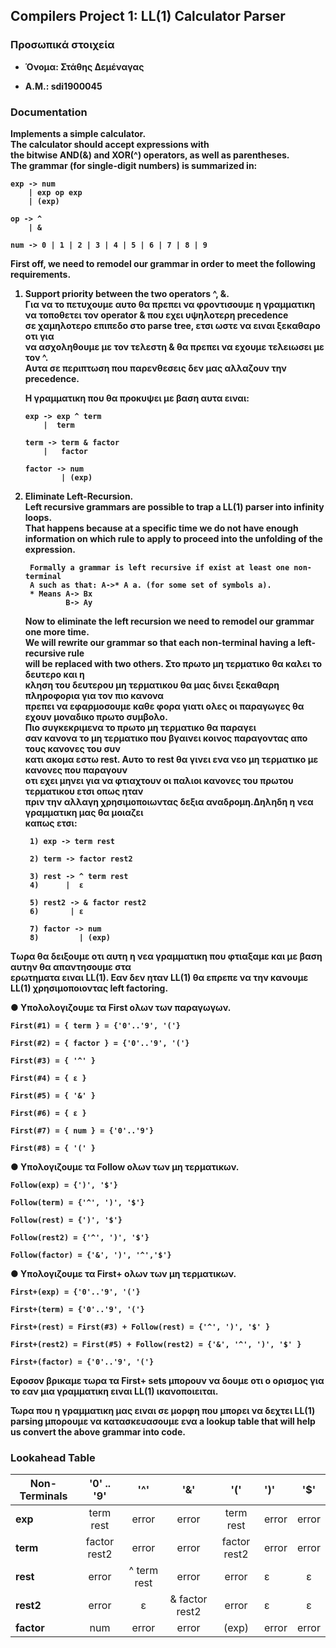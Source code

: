 ## <b>Compilers Project 1: LL(1) Calculator Parser  

### <b>Προσωπικά στοιχεία

- __Όνομα__: Στάθης Δεμέναγας

- __Α.Μ.__: sdi1900045

### <b>Documentation
Implements a simple calculator.   
The calculator should accept expressions with   
the bitwise AND(&) and XOR(^) operators, as well as parentheses.  
The grammar (for single-digit numbers) is summarized in:  

    exp -> num 
        | exp op exp
        | (exp)

    op -> ^ 
        | &

    num -> 0 | 1 | 2 | 3 | 4 | 5 | 6 | 7 | 8 | 9

First off, we need to remodel our grammar in order to meet the following requirements.
1)  Support priority between the two operators ^, &.  
    Για να το πετυχουμε αυτο θα πρεπει να φροντισουμε η γραμματικη   
    να τοποθετει τον operator & που εχει υψηλοτερη precedence  
    σε χαμηλοτερο επιπεδο στο parse tree, ετσι ωστε να ειναι ξεκαθαρο οτι για  
    να ασχοληθουμε με τον τελεστη & θα πρεπει να εχουμε τελειωσει με τον ^.  
    Αυτα σε περιπτωση που παρενθεσεις δεν μας αλλαζουν την precedence.      

    H γραμματικη που θα προκυψει με βαση αυτα ειναι:  

        exp -> exp ^ term
            |  term

        term -> term & factor
            |   factor
        
        factor -> num
                | (exp)

2) Eliminate Left-Recursion.  
    Left recursive grammars are possible to trap a LL(1) parser into infinity loops.  
    That happens because at a specific time we do not have enough   
    information on which rule to apply to proceed into the unfolding of the expression.  
    
        Formally a grammar is left recursive if exist at least one non-terminal  
        A such as that: A->* A a. (for some set of symbols a).  
        * Means A-> Bx 
                B-> Ay 
    
    Now to eliminate the left recursion we need to remodel our grammar one more time.  
    We will rewrite our grammar so that each non-terminal having a left-recursive rule   
    will be replaced with two others. Στο πρωτο μη τερματικο θα καλει το δευτερο και η   
    κληση του δευτερου μη τερματικου θα μας δινει ξεκαθαρη πληροφορια για τον πιο κανονα  
    πρεπει να εφαρμοσουμε καθε φορα γιατι ολες οι παραγωγες θα εχουν μοναδικο πρωτο συμβολο.  
    Πιο συγκεκριμενα το πρωτο μη τερματικο θα παραγει    
    σαν κανονα το μη τερματικο που βγαινει κοινος παραγοντας απο τους κανονες του συν   
    κατι ακομα εστω rest. Αυτο το rest θα γινει ενα νεο μη τερματικο με κανονες που παραγουν  
    οτι εχει μηνει για να φτιαχτουν οι παλιοι κανονες του πρωτου τερματικου ετσι οπως ηταν   
    πριν την αλλαγη χρησιμοποιωντας δεξια αναδρομη.Δηληδη η νεα γραμματικη μας θα μοιαζει   
    καπως ετσι:   

        1) exp -> term rest
        
        2) term -> factor rest2
        
        3) rest -> ^ term rest
        4)      |  ε
        
        5) rest2 -> & factor rest2
        6)       | ε
        
        7) factor -> num
        8)         | (exp)

Tωρα θα δειξουμε οτι αυτη η νεα γραμματικη που φτιαξαμε και με βαση αυτην θα απαντησουμε στα  
ερωτηματα ειναι LL(1). Εαν δεν ηταν LL(1) θα επρεπε να την κανουμε LL(1) χρησιμοποιοντας left factoring.  

● Υπολολογιζουμε τα First ολων των παραγωγων.

    First(#1) = { term } = {'0'..'9', '('}

    First(#2) = { factor } = {'0'..'9', '('}

    First(#3) = { '^' }

    First(#4) = { ε }

    First(#5) = { '&' }

    First(#6) = { ε }

    First(#7) = { num } = {'0'..'9'}

    First(#8) = { '(' }

● Υπολογιζουμε τα Follow ολων των μη τερματικων.

    Follow(exp) = {')', '$'}

    Follow(term) = {'^', ')', '$'}

    Follow(rest) = {')', '$'}

    Follow(rest2) = {'^', ')', '$'}

    Follow(factor) = {'&', ')', '^','$'}

● Υπολογιζουμε τα First+ ολων των μη τερματικων.

    First+(exp) = {'0'..'9', '('}

    First+(term) = {'0'..'9', '('}

    First+(rest) = First(#3) + Follow(rest) = {'^', ')', '$' }

    First+(rest2) = First(#5) + Follow(rest2) = {'&', '^', ')', '$' }

    First+(factor) = {'0'..'9', '('}

Εφοσον βρικαμε τωρα τα First+ sets μπορουν να δουμε οτι
ο ορισμος για το εαν μια γραμματικη ειναι LL(1) ικανοποιειται.

Τωρα που η γραμματικη μας ειναι σε μορφη που μπορει να δεχτει 
LL(1) parsing μπορουμε να κατασκευασουμε ενα a​ lookup table
that will help us convert the above grammar into code.

### **Lookahead Table**  

|Non-Terminals | '0' .. '9'      | '^'           | '&'               | '('            | ')'     | '$'     |
|------------- |:---------------:|:-------------:|:-----------------:|:-------:       |:--------|:-------:|
| **exp**      | term rest       | error         | error             | term rest      | error   | error   |
| **term**     | factor rest2    | error         | error             | factor rest2   | error   | error   |
| **rest**     | error           | ^ term rest   | error             | error          | ε       | ε       |
| **rest2**    | error           | ε             | & factor rest2    | error          | ε       | ε       |
| **factor**   | num             | error         | error             | (exp)          | error   | error   |  

